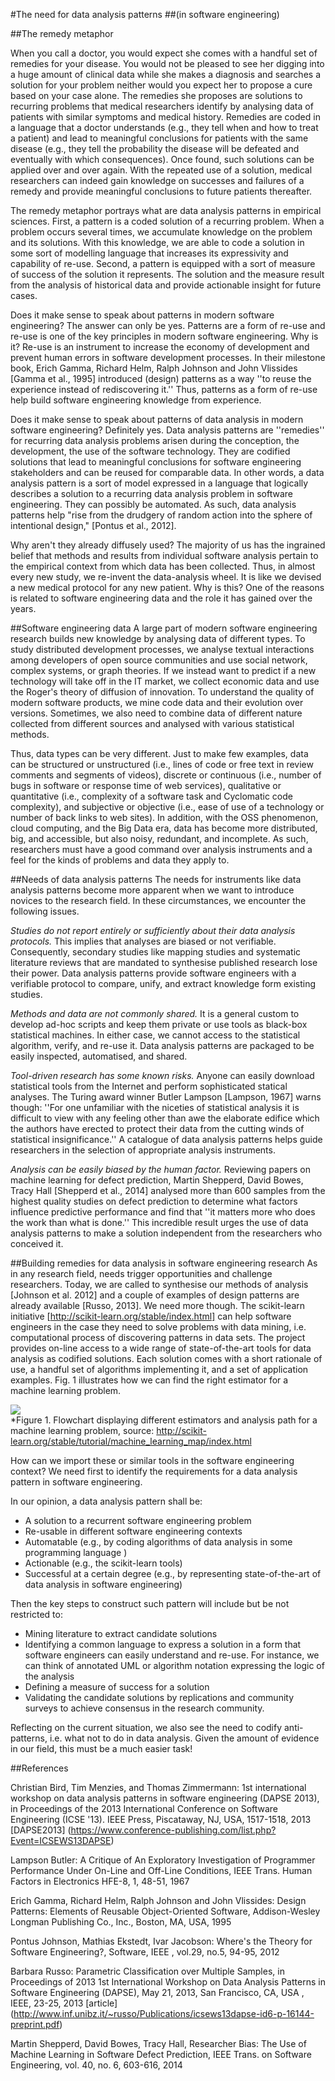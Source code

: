 #The need for data analysis patterns
##(in software engineering)

##The remedy metaphor

When you call a doctor, you would expect she comes with a handful set of remedies for your disease.  You would not be pleased to see her digging into a huge amount of clinical data while she makes a diagnosis and searches a solution for your problem neither  would you expect her to propose a cure based on your case alone.  The remedies she proposes are solutions to recurring problems that medical researchers identify by analysing data of patients with similar symptoms and medical history. Remedies are coded in a language that a doctor understands (e.g., they tell when and how to treat a patient) and lead to meaningful conclusions for patients with the same disease (e.g., they tell the probability the disease will be defeated and eventually with which consequences).  Once found, such solutions can be applied over and over again. With the repeated use of a solution, medical researchers can indeed gain knowledge on successes and failures of a remedy and provide meaningful conclusions to future patients thereafter.   

The remedy metaphor portrays what are data analysis patterns in empirical sciences.  First, a pattern is a coded solution of a recurring problem. When a problem occurs several times, we accumulate knowledge on the problem and its solutions. With this knowledge, we are able to code a solution in some sort of modelling language that increases its expressivity and capability of re-use.  Second, a pattern is equipped with a sort of measure of success of the solution it represents.  The solution and the measure result from the analysis of historical data and provide actionable insight for future cases.

Does it make sense to speak about patterns in modern software engineering?  The answer can only be yes.  Patterns are a form of re-use and re-use is one of the key principles in modern software engineering. Why is it?  Re-use is an instrument to  increase the economy  of development and prevent human errors in software development processes. In their milestone book, Erich Gamma, Richard Helm, Ralph Johnson and John Vlissides [Gamma et al., 1995] introduced (design) patterns as a way ''to reuse the experience instead of rediscovering it.''
Thus, patterns as a form of re-use  help build software engineering knowledge from experience.

Does it make sense to speak about patterns of data analysis in modern software engineering?  Definitely yes.  Data analysis patterns are ''remedies'' for recurring data analysis problems arisen during the conception, the development, the use of the software technology.  They are codified solutions  that lead to meaningful conclusions for software engineering stakeholders and can be reused for comparable data. In other words,  a data analysis pattern is a sort of model expressed in a language that logically describes a solution to a recurring data analysis problem in software engineering. They can possibly be automated. As such, data analysis patterns help  "rise from the drudgery of random action into the sphere of intentional design," [Pontus et al., 2012].

Why aren't they already diffusely used? The majority of us has the ingrained belief that  methods and results from individual software analysis pertain to the empirical context from which data has been collected. Thus, in almost every new study, we re-invent the data-analysis wheel. It is like we devised a new medical protocol for any new patient. Why is this? One of the reasons is related to software engineering data and the role it has gained over the years.

##Software engineering data
A large part of modern software engineering research builds new knowledge by analysing data of different types. To study distributed development processes, we analyse textual interactions among developers of open source communities and use social network, complex systems, or graph theories. If we instead want to predict if a new technology will take off in the IT market, we collect economic data and use the Roger's theory of diffusion of innovation. To understand the quality of modern software products, we mine code data and their evolution over versions. Sometimes, we also need to combine data of different nature collected from different sources and analysed with various statistical methods.

Thus, data types can be very different. Just to make few examples, data can be structured or unstructured (i.e., lines of code or free text in review comments and segments of videos), discrete or continuous (i.e., number of bugs in software or response time of web services), qualitative or quantitative (i.e., complexity of a software task and Cyclomatic code complexity), and subjective or objective (i.e., ease of use of a technology or number of back links to web sites). In addition, with the OSS phenomenon, cloud computing, and the Big Data era, data has become more distributed, big, and accessible, but also noisy, redundant, and incomplete. As such, researchers must have a good command over analysis instruments and a feel for the kinds of problems and data they apply to.

##Needs of data analysis patterns
The needs for instruments like data analysis patterns become more apparent when we want to introduce novices to the research field. In these circumstances, we encounter the following issues.


*Studies do not report entirely or sufficiently about their data analysis protocols.* This implies that analyses are biased or not verifiable. Consequently, secondary studies like mapping studies and systematic literature reviews that are mandated to synthesise published research lose their power. Data analysis patterns provide software engineers with a verifiable protocol to compare, unify, and extract knowledge form existing studies.

*Methods and data are not commonly shared.* It is a general custom to develop ad-hoc scripts and keep them private or use tools as black-box statistical machines. In either case, we cannot access to the statistical algorithm, verify, and re-use it. Data analysis patterns are packaged to be easily inspected, automatised, and shared.

*Tool-driven research has some known risks.* Anyone can easily download statistical tools from the Internet and perform sophisticated statical analyses. The Turing award winner Butler Lampson [Lampson, 1967] warns though: ''For one unfamiliar with the niceties of statistical analysis it is difficult to view with any feeling other than awe the elaborate edifice which the authors have erected to protect their data from the cutting winds of statistical insignificance.'' A catalogue of data analysis patterns helps guide researchers in the selection of appropriate analysis instruments.

*Analysis can be easily biased by the human factor.*  Reviewing  papers on machine learning for defect prediction, Martin Shepperd, David Bowes, Tracy Hall [Shepperd et al., 2014] analysed more than 600 samples from the highest quality studies on defect prediction to determine what factors influence predictive performance and find that ''it matters more who does the work than what is done.''
This incredible result urges the use of data analysis patterns to make a solution independent from the researchers who conceived it.

##Building remedies for data analysis in software engineering research
As in any research field, needs trigger opportunities and challenge researchers.  Today, we are called to synthesise our methods of analysis  [Johnson et al. 2012]  and a couple of examples of design patterns are already available [Russo, 2013]. We need more though. The scikit-learn initiative [http://scikit-learn.org/stable/index.html] can help software engineers in the case they need to solve problems with data mining, i.e. computational process of discovering patterns in data sets.
The project provides on-line access to a wide range of state-of-the-art tools for data analysis as codified solutions. Each solution comes with a short rationale of use, a handful set of algorithms implementing it, and a set of application examples. Fig. 1 illustrates   how we can find the right estimator for a machine learning problem.


![](ml_map.png)<br>
*Figure 1. Flowchart displaying different estimators and analysis path for a machine learning problem, source: http://scikit-learn.org/stable/tutorial/machine_learning_map/index.html

How can we import these or similar tools  in the software engineering context? We need first to identify the requirements for a data analysis pattern in software engineering.  

In our opinion, a  data analysis pattern shall be:
- A solution to a recurrent software engineering problem
- Re-usable in different software engineering contexts
- Automatable (e.g., by coding algorithms of data analysis in some programming language )
- Actionable (e.g., the scikit-learn tools)
- Successful at a certain degree (e.g., by representing state-of-the-art of data analysis in software engineering)

Then the key steps to construct such pattern will include but be not restricted to:
- Mining literature to extract candidate solutions
- Identifying a common language to express a solution in a form that software engineers can easily understand and re-use. For instance, we can think of annotated UML or algorithm notation expressing the logic of the analysis
- Defining a measure of success for a solution
- Validating the candidate solutions by replications and community surveys to achieve consensus in the research community.

Reflecting on the current situation, we also see the need to codify anti-patterns, i.e. what not to do in data analysis. Given the amount of evidence in our field, this must be a much easier task!

##References

Christian Bird, Tim Menzies, and Thomas Zimmermann:  1st international workshop on data analysis patterns in software engineering (DAPSE 2013), in Proceedings of the 2013 International Conference on Software Engineering (ICSE '13). IEEE Press, Piscataway, NJ, USA, 1517-1518, 2013 [DAPSE2013] (https://www.conference-publishing.com/list.php?Event=ICSEWS13DAPSE)

Lampson Butler: A Critique of An Exploratory Investigation of Programmer Performance Under On-Line and Off-Line Conditions, IEEE Trans. Human Factors in Electronics HFE-8, 1, 48-51, 1967

Erich Gamma, Richard Helm, Ralph Johnson and John Vlissides: Design Patterns: Elements of Reusable Object-Oriented Software, Addison-Wesley Longman Publishing Co., Inc., Boston, MA, USA, 1995

Pontus Johnson, Mathias Ekstedt, Ivar Jacobson: Where's the Theory for Software Engineering?, Software, IEEE , vol.29, no.5, 94-95,  2012

Barbara Russo: Parametric Classification over Multiple Samples, in Proceedings  of 2013 1st International Workshop on Data Analysis Patterns in Software Engineering (DAPSE), May 21, 2013, San Francisco, CA, USA , IEEE, 23-25, 2013 [article] (http://www.inf.unibz.it/~russo/Publications/icsews13dapse-id6-p-16144-preprint.pdf)

Martin Shepperd, David Bowes, Tracy Hall, Researcher Bias: The Use of Machine Learning in Software Defect Prediction, IEEE Trans. on Software Engineering, vol. 40, no. 6, 603-616,  2014
